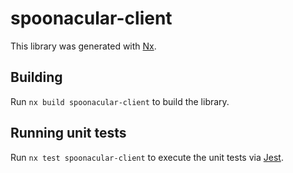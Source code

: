 # spoonacular-client

This library was generated with [Nx](https://nx.dev).

## Building

Run `nx build spoonacular-client` to build the library.

## Running unit tests

Run `nx test spoonacular-client` to execute the unit tests via [Jest](https://jestjs.io).
